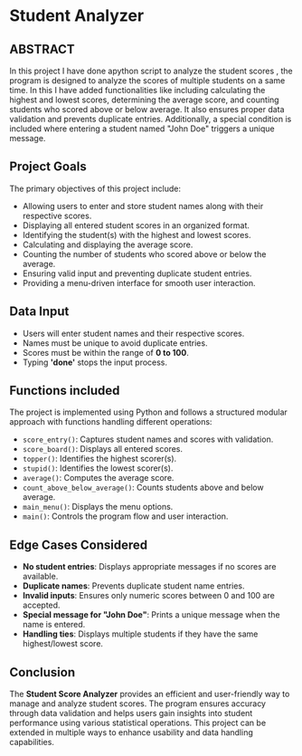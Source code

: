 # Student Analyzer

## ABSTRACT
In this project I have done apython script to analyze the student scores , the program is designed to analyze the scores of multiple students on a same time.
In this I have added functionalities like including calculating the highest and lowest scores, determining the average score, and counting students who scored above or below average. It also ensures proper data validation and prevents duplicate entries. 
Additionally, a special condition is included where entering a student named "John Doe" triggers a unique message.

## Project Goals
The primary objectives of this project include:
- Allowing users to enter and store student names along with their respective scores.
- Displaying all entered student scores in an organized format.
- Identifying the student(s) with the highest and lowest scores.
- Calculating and displaying the average score.
- Counting the number of students who scored above or below the average.
- Ensuring valid input and preventing duplicate student entries.
- Providing a menu-driven interface for smooth user interaction.

## Data Input
- Users will enter student names and their respective scores.
- Names must be unique to avoid duplicate entries.
- Scores must be within the range of **0 to 100**.
- Typing **'done'** stops the input process.

## Functions included
The project is implemented using Python and follows a structured modular approach with functions handling different operations:
- `score_entry()`: Captures student names and scores with validation.
- `score_board()`: Displays all entered scores.
- `topper()`: Identifies the highest scorer(s).
- `stupid()`: Identifies the lowest scorer(s).
- `average()`: Computes the average score.
- `count_above_below_average()`: Counts students above and below average.
- `main_menu()`: Displays the menu options.
- `main()`: Controls the program flow and user interaction.

## Edge Cases Considered
- **No student entries**: Displays appropriate messages if no scores are available.
- **Duplicate names**: Prevents duplicate student name entries.
- **Invalid inputs**: Ensures only numeric scores between 0 and 100 are accepted.
- **Special message for "John Doe"**: Prints a unique message when the name is entered.
- **Handling ties**: Displays multiple students if they have the same highest/lowest score.

## Conclusion
The **Student Score Analyzer** provides an efficient and user-friendly way to manage and analyze student scores. The program ensures accuracy through data validation and helps users gain insights into student performance using various statistical operations. This project can be extended in multiple ways to enhance usability and data handling capabilities.
